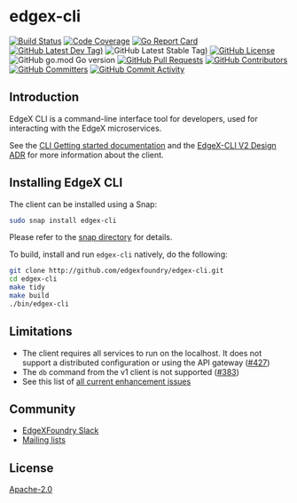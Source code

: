 # edgex-cli
[![Build Status](https://jenkins.edgexfoundry.org/view/EdgeX%20Foundry%20Project/job/edgexfoundry/job/edgex-cli/job/main/badge/icon)](https://jenkins.edgexfoundry.org/view/EdgeX%20Foundry%20Project/job/edgexfoundry/job/edgex-cli/job/main/) [![Code Coverage](https://codecov.io/gh/edgexfoundry/edgex-cli/branch/main/graph/badge.svg?token=wWeDPW5a81)](https://codecov.io/gh/edgexfoundry/edgex-cli) [![Go Report Card](https://goreportcard.com/badge/github.com/edgexfoundry/edgex-cli)](https://goreportcard.com/report/github.com/edgexfoundry/edgex-cli) [![GitHub Latest Dev Tag)](https://img.shields.io/github/v/tag/edgexfoundry/edgex-cli?include_prereleases&sort=semver&label=latest-dev)](https://github.com/edgexfoundry/edgex-cli/tags) ![GitHub Latest Stable Tag)](https://img.shields.io/github/v/tag/edgexfoundry/edgex-cli?sort=semver&label=latest-stable) [![GitHub License](https://img.shields.io/github/license/edgexfoundry/edgex-cli)](https://choosealicense.com/licenses/apache-2.0/) ![GitHub go.mod Go version](https://img.shields.io/github/go-mod/go-version/edgexfoundry/edgex-cli) [![GitHub Pull Requests](https://img.shields.io/github/issues-pr-raw/edgexfoundry/edgex-cli)](https://github.com/edgexfoundry/edgex-cli/pulls) [![GitHub Contributors](https://img.shields.io/github/contributors/edgexfoundry/edgex-cli)](https://github.com/edgexfoundry/edgex-cli/contributors) [![GitHub Committers](https://img.shields.io/badge/team-committers-green)](https://github.com/orgs/edgexfoundry/teams/edgex-cli-committers/members) [![GitHub Commit Activity](https://img.shields.io/github/commit-activity/m/edgexfoundry/edgex-cli)](https://github.com/edgexfoundry/edgex-cli/commits)

## Introduction

EdgeX CLI is a command-line interface tool for developers, used for interacting with the EdgeX microservices.

See the [CLI Getting started documentation](https://docs.edgexfoundry.org/2.2/getting-started/tools/Ch-CommandLineInterface/) and the [EdgeX-CLI V2 Design ADR](https://github.com/edgexfoundry/edgex-docs/blob/main/docs_src/design/adr/core/0019-EdgeX-CLI-V2.md) for more information about the client.


## Installing EdgeX CLI

The client can be installed using a Snap:
```bash
sudo snap install edgex-cli
```
Please refer to the [snap directory](./snap) for details.

To build, install and run `edgex-cli` natively, do the following:
```bash
git clone http://github.com/edgexfoundry/edgex-cli.git
cd edgex-cli
make tidy
make build
./bin/edgex-cli
```

## Limitations
- The client requires all services to run on the localhost. It does not support a distributed configuration or using the API gateway ([#427](https://github.com/edgexfoundry/edgex-cli/issues/427))
- The `db` command from the v1 client is not supported ([#383](https://github.com/edgexfoundry/edgex-cli/issues/383))
- See this list of [all current enhancement issues](https://github.com/edgexfoundry/edgex-cli/issues?q=is%3Aissue+is%3Aopen+label%3Aenhancement) 

## Community
- [EdgeXFoundry Slack](https://edgexfoundry.slack.com/)
- [Mailing lists](https://lists.edgexfoundry.org/g/main)

## License
[Apache-2.0](LICENSE)
